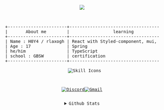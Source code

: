 
<div align="center">
<pre>
<img src="https://i.pinimg.com/originals/40/25/e1/4025e135470ade059a7c4de3dd2a40c7.jpg">

 <br>
+-----------------------+-------------------------------------------+----------------------+
|       About me        |                 learning                  |         Goal         |
+-----------------------+-------------------------------------------+----------------------+
| Name : H0Y4 / rlaxogh | React with Styled-component, mui, sass... | Getting my first job |
| Age : 17              | Spring                                    | Get certifications   |
| he/him                | TypeScript                                | Be a FullStack dev   |
| school : GBSW         | certification                             |                      |
+-----------------------+-------------------------------------------+----------------------+
<div style="text-align: center;">
  <img src="https://skillicons.dev/icons?i=spring,react,styledcomponents,mui,java,scss,ts" alt="Skill Icons" />
</div>
 
[![Discord](https://img.shields.io/badge/Discord-5865F2?style=for-the-badge&logo=discord&logoColor=white)](https://discordapp.com/users/867071958071771157)[![Gmail](https://img.shields.io/badge/Gmail-D14836?style=for-the-badge&logo=gmail&logoColor=white)](mailto:btm.email2769@gmail.com)
<details>
<summary>Github Stats</summary>
 <table>
  <tr>
   <td>

[![trophy](https://github-profile-trophy.vercel.app/?username=rlaxogh76)](https://github.com/rlaxogh76/github-profile-trophy)
![GitHub Stats](https://gh-readme-profile.vercel.app/api?username=rlaxogh76&theme=dark)
![rlaxogh76's Top Languages](https://github-readme-stats.vercel.app/api/top-langs/?username=rlaxogh76&theme=default&show_icons=true&hide_border=true&layout=compact)
    
   </td>
  </tr>
 </table>
</details>

